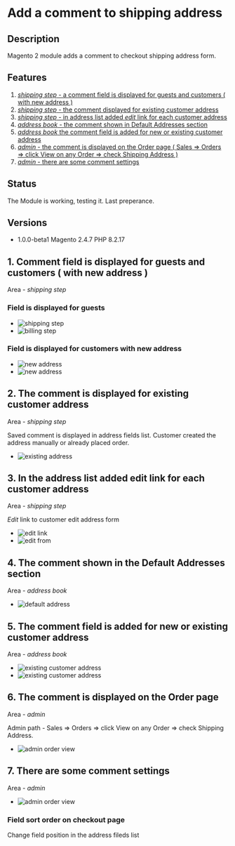 # Add a comment to shipping address

## Description

Magento 2 module adds a comment to checkout shipping address form.

## Features

1. [*shipping step* - a comment field is displayed for guests and customers ( with new address )](#1)
2. [*shipping step* - the comment displayed for existing customer address](#2)
3. [*shipping step* - in address list added *edit* link for each customer address](#3)
4. [*address book* - the comment shown in Default Addresses section](#4)
5. [*address book* the comment field is added for new or existing customer address](#5)
6. [*admin* - the comment is displayed on the Order page ( Sales => Orders => click View on any Order => check Shipping Address )](#6)
7. [*admin* - there are some comment settings](#7)

## Status

The Module is working, testing it. Last preperance.

## Versions

* 1.0.0-beta1   Magento 2.4.7   PHP 8.2.17

## <a name="1"></a> 1. Comment field is displayed for guests and customers ( with new address )

Area - *shipping step* 

### Field is displayed for guests
- ![shipping step](./Doc/01-1-shipping-step.png)  
- ![billing step](./Doc/01-2-billing-step.png)  

### Field is displayed for customers with new address
- ![new address](./Doc/01-3-customer-new-address.png)
- ![new address](./Doc/01-4-customer-new-address.png)

## <a name="2"></a> 2. The comment is displayed for existing customer address

Area - *shipping step*

Saved comment is displayed in address fields list. Customer created the address manually or already placed order.

- ![existing address](./Doc/02-1-customer-existing-address.png)

## <a name="3"></a> 3. In the address list added edit link for each customer address

Area - *shipping step*

*Edit* link to customer edit address form

- ![edit link](./Doc/03-1-customer-address-edit-link.png)
- ![edit from](./Doc/03-2-customer-address-edit-form.png)

## <a name="4"></a> 4. The comment shown in the Default Addresses section

Area - *address book*

- ![default address](./Doc/04-1-default-address.png)

## <a name="5"></a> 5. The comment field is added for new or existing customer address

Area - *address book*

- ![existing customer address](./Doc/05-1-existing-customer-address.png)
- ![existing customer address](./Doc/05-2-new-customer-address.png)

## <a name="6"></a> 6. The comment is displayed on the Order page 

Area - *admin*

Admin path - Sales => Orders => click View on any Order => check Shipping Address.

- ![admin order view](./Doc/06-1-admin-order-view.png)

## <a name="7"></a> 7. There are some comment settings

Area - *admin*

- ![admin order view](./Doc/07-1-admin-comment-settings.png)

### Field sort order on checkout page

Change field position in the address fileds list